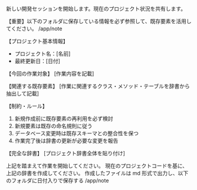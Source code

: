 新しい開発セッションを開始します。現在のプロジェクト状況を共有します。

【重要】以下のフォルダに保存している情報を必ず参照して、既存要素を活用してください。
/app/note

【プロジェクト基本情報】

- プロジェクト名：[名前]
- 最終更新日：[日付]

【今回の作業対象】
[作業内容を記載]

【関連する既存要素】
[作業に関連するクラス・メソッド・テーブルを辞書から抽出して記載]

【制約・ルール】

1. 新規作成前に既存要素の再利用を必ず検討
2. 新規要素は既存の命名規則に従う
3. データベース変更時は既存スキーマとの整合性を保つ
4. 作業完了後は辞書の更新が必要な変更を報告

【完全な辞書】
[プロジェクト辞書全体を貼り付け]

上記を踏まえて作業を開始してください。
現在のプロジェクトコードを基に、上記の辞書を作成してください。
作成したファイルは md 形式で出力し、以下のフォルダに日付入りで保存する
/app/note
